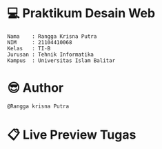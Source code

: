 #  💻 Praktikum Desain Web
	Nama    : Rangga Krisna Putra 
	NIM     : 21104410068
	Kelas   : TI-B
	Jurusan : Tehnik Informatika
	Kampus  : Universitas Islam Balitar
# 😎 Author
	@Rangga krisna Putra
# 📋 Live Preview Tugas
